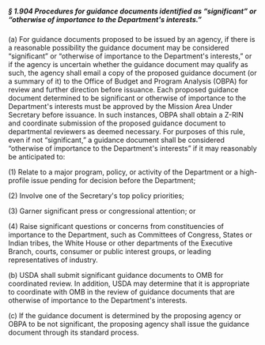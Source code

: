 ##### § 1.904 Procedures for guidance documents identified as “significant” or “otherwise of importance to the Department's interests.” #####

(a) For guidance documents proposed to be issued by an agency, if there is a reasonable possibility the guidance document may be considered “significant” or “otherwise of importance to the Department's interests,” or if the agency is uncertain whether the guidance document may qualify as such, the agency shall email a copy of the proposed guidance document (or a summary of it) to the Office of Budget and Program Analysis (OBPA) for review and further direction before issuance. Each proposed guidance document determined to be significant or otherwise of importance to the Department's interests must be approved by the Mission Area Under Secretary before issuance. In such instances, OBPA shall obtain a Z-RIN and coordinate submission of the proposed guidance document to departmental reviewers as deemed necessary. For purposes of this rule, even if not “significant,” a guidance document shall be considered “otherwise of importance to the Department's interests” if it may reasonably be anticipated to:

(1) Relate to a major program, policy, or activity of the Department or a high-profile issue pending for decision before the Department;

(2) Involve one of the Secretary's top policy priorities;

(3) Garner significant press or congressional attention; or

(4) Raise significant questions or concerns from constituencies of importance to the Department, such as Committees of Congress, States or Indian tribes, the White House or other departments of the Executive Branch, courts, consumer or public interest groups, or leading representatives of industry.

(b) USDA shall submit significant guidance documents to OMB for coordinated review. In addition, USDA may determine that it is appropriate to coordinate with OMB in the review of guidance documents that are otherwise of importance to the Department's interests.

(c) If the guidance document is determined by the proposing agency or OBPA to be not significant, the proposing agency shall issue the guidance document through its standard process.